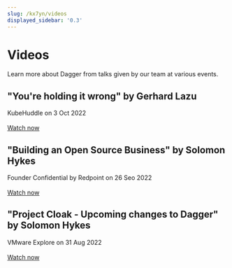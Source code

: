 ```yaml
---
slug: /kx7yn/videos
displayed_sidebar: '0.3'
---
```


# Videos

Learn more about Dagger from talks given by our team at various events.

## "You're holding it wrong" by Gerhard Lazu

KubeHuddle on 3 Oct 2022<br/><br/>
[Watch now](https://www.youtube.com/watch?app=desktop&v=cdEfbrzRuoc&start=4630)

## "Building an Open Source Business" by Solomon Hykes

Founder Confidential by Redpoint on 26 Seo 2022 <br/><br/>
[Watch now](https://www.redpoint.com/start/video/build-open-source-business-solomon-hykes/)

## "Project Cloak - Upcoming changes to Dagger" by Solomon Hykes

VMware Explore on 31 Aug 2022<br/><br/>
[Watch now](https://www.twitch.tv/videos/1578035654)
